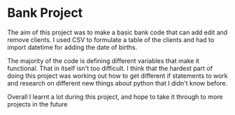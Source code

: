 # Bank Project

The aim of this project was to make a basic bank code that can add
edit and remove clients. I used CSV to formulate a table of the 
clients and had to import datetime for adding the date of births.

The majority of the code is defining different variables that make it
functional. That in itself isn't too difficult. I think that the hardest part
of doing this project was working out how to get different if 
statements to work and research on different  new things about 
python that I didn't know before.

Overall I learnt a lot during this project, and hope to take it through to more projects in the future

